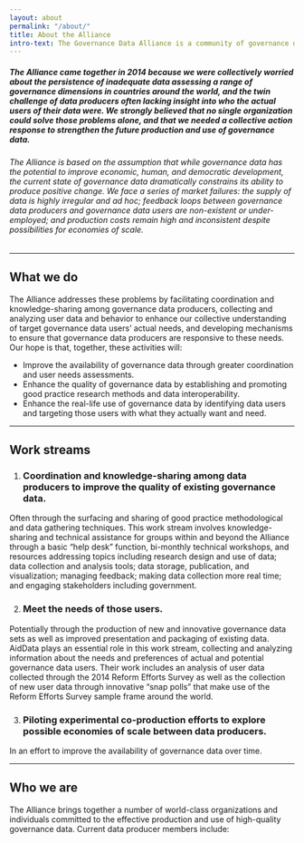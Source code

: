 ```yaml
---
layout: about
permalink: "/about/"
title: About the Alliance
intro-text: The Governance Data Alliance is a community of governance data producers, users, and funders committed to the effective production and use of high-quality data to advance democratic governance reforms in countries.
---
```


##### The Alliance came together in 2014 because we were collectively worried about the persistence of inadequate data assessing a range of governance dimensions in countries around the world, and the twin challenge of data producers often lacking insight into who the actual users of their data were. We strongly believed that no single organization could solve those problems alone, and that we needed a collective action response to strengthen the future production and use of governance data.

###### The Alliance is based on the assumption that while governance data has the potential to improve economic, human, and democratic development, the current state of governance data dramatically constrains its ability to produce positive change. We face a series of market failures: the supply of data is highly irregular and ad hoc; feedback loops between governance data producers and governance data users are non-existent or under-employed; and production costs remain high and inconsistent despite possibilities for economies of scale.

___

## What we do
The Alliance addresses these problems by facilitating coordination and knowledge-sharing among governance data producers, collecting and analyzing user data and behavior to enhance our collective understanding of target governance data users’ actual needs, and developing mechanisms to ensure that governance data producers are responsive to these needs. Our hope is that, together, these activities will:

* Improve the availability of governance data through greater coordination and user needs assessments.
* Enhance the quality of governance data by establishing and promoting good practice research methods and data interoperability.
* Enhance the real-life use of governance data by identifying data users and targeting those users with what they actually want and need.

___

## Work streams
1. ### Coordination and knowledge-sharing among data producers to improve the quality of existing governance data.
Often through the surfacing and sharing of good practice methodological and data gathering techniques. This work stream involves knowledge-sharing and technical assistance for groups within and beyond the Alliance through a basic “help desk” function, bi-monthly technical workshops, and resources addressing topics including research design and use of data; data collection and analysis tools; data storage, publication, and visualization; managing feedback; making data collection more real time; and engaging stakeholders including government.

2. ### Meet the needs of those users.
Potentially through the production of new and innovative governance data sets as well as improved presentation and packaging of existing data. AidData plays an essential role in this work stream, collecting and analyzing information about the needs and preferences of actual and potential governance data users. Their work includes an analysis of user data collected through the 2014 Reform Efforts Survey as well as the collection of new user data through innovative “snap polls” that make use of the Reform Efforts Survey sample frame around the world.

3. ### Piloting experimental co-production efforts to explore possible economies of scale between data producers.
In an effort to improve the availability of governance data over time.

___

## Who we are
The Alliance brings together a number of world-class organizations and individuals committed to the effective production and use of high-quality governance data. Current data producer members include:
